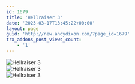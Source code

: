 ```yaml
---
id: 1679
title: 'Hellraiser 3'
date: '2023-03-17T13:45:22+00:00'
layout: page
guid: 'http://new.andydixon.com/?page_id=1679'
trx_addons_post_views_count:
    - '1'
---
```


![Hellraiser 3](https://i0.wp.com/assets.g8x2.ldn.idrivee2-23.com/posters/Hellraiser%203%2001.jpg?w=1200&ssl=1 "Hellraiser 3")  
![Hellraiser 3](https://i0.wp.com/assets.g8x2.ldn.idrivee2-23.com/posters/Hellraiser%203%2002.jpg?w=1200&ssl=1 "Hellraiser 3")  
![Hellraiser 3](https://i0.wp.com/assets.g8x2.ldn.idrivee2-23.com/posters/Hellraiser%203%2003.jpg?w=1200&ssl=1 "Hellraiser 3")